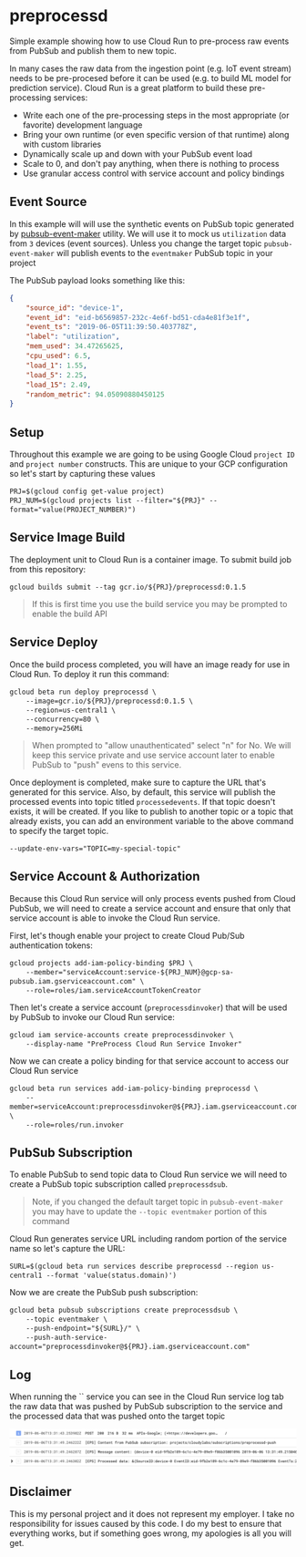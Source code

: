 # preprocessd

Simple example showing how to use Cloud Run to pre-process raw events from PubSub and publish them to new topic.

In many cases the raw data from the ingestion point (e.g. IoT event stream) needs to be pre-procesed before it can be used (e.g. to build ML model for prediction service). Cloud Run is a great platform to build these pre-processing services:

* Write each one of the pre-processing steps in the most appropriate (or favorite) development language
* Bring your own runtime (or even specific version of that runtime) along with custom libraries
* Dynamically scale up and down with your PubSub event load
* Scale to 0, and don't pay anything, when there is nothing to process
* Use granular access control with service account and policy bindings

## Event Source

In this example will will use the synthetic events on PubSub topic generated by [pubsub-event-maker](https://github.com/mchmarny/pubsub-event-maker) utility. We will use it to mock us `utilization` data from `3` devices (event sources). Unless you change the target topic `pubsub-event-maker` will publish events to the `eventmaker` PubSub topic in your project

The PubSub payload looks something like this:

```json
{
    "source_id": "device-1",
    "event_id": "eid-b6569857-232c-4e6f-bd51-cda4e81f3e1f",
    "event_ts": "2019-06-05T11:39:50.403778Z",
    "label": "utilization",
    "mem_used": 34.47265625,
    "cpu_used": 6.5,
    "load_1": 1.55,
    "load_5": 2.25,
    "load_15": 2.49,
    "random_metric": 94.05090880450125
}
```

## Setup

Throughout this example we are going to be using Google Cloud `project ID` and `project number` constructs. This are unique to your GCP configuration so let's start by capturing these values

```shell
PRJ=$(gcloud config get-value project)
PRJ_NUM=$(gcloud projects list --filter="${PRJ}" --format="value(PROJECT_NUMBER)")
```

## Service Image Build

The deployment unit to Cloud Run is a container image. To submit build job from this repository:

```shell
gcloud builds submit --tag gcr.io/${PRJ}/preprocessd:0.1.5
```

> If this is first time you use the build service you may be prompted to enable the build API

## Service Deploy

Once the build process completed, you will have an image ready for use in Cloud Run. To deploy it run this command:

```shell
gcloud beta run deploy preprocessd \
	--image=gcr.io/${PRJ}/preprocessd:0.1.5 \
	--region=us-central1 \
	--concurrency=80 \
	--memory=256Mi
```

> When prompted to "allow unauthenticated" select "n" for No. We will keep this service private and use service account later to enable PubSub to "push" evens to this service.

Once deployment is completed, make sure to capture the URL that's generated for this service. Also, by default, this service will publish the processed events into topic titled `processedevents`. If that topic doesn't exists, it will be created. If you like to publish to another topic or a topic that already exists, you can add an environment variable to the above command to specify the target topic.

```shell
--update-env-vars="TOPIC=my-special-topic"
```

## Service Account & Authorization

Because this Cloud Run service will only process events pushed from Cloud PubSub, we will need to create a service account and ensure that only that service account is able to invoke the Cloud Run service.

First, let's though enable your project to create Cloud Pub/Sub authentication tokens:

```shell
gcloud projects add-iam-policy-binding $PRJ \
    --member="serviceAccount:service-${PRJ_NUM}@gcp-sa-pubsub.iam.gserviceaccount.com" \
    --role=roles/iam.serviceAccountTokenCreator
```

Then let's create a service account (`preprocessdinvoker`) that will be used by PubSub to invoke our Cloud Run service:

```shell
gcloud iam service-accounts create preprocessdinvoker \
    --display-name "PreProcess Cloud Run Service Invoker"
```

Now we can create a policy binding for that service account to access our Cloud Run service

```shell
gcloud beta run services add-iam-policy-binding preprocessd \
	--member=serviceAccount:preprocessdinvoker@${PRJ}.iam.gserviceaccount.com \
	--role=roles/run.invoker
```

## PubSub Subscription

To enable PubSub to send topic data to Cloud Run service we will need to create a PubSub topic subscription called `preprocessdsub`.

> Note, if you changed the default target topic in `pubsub-event-maker` you may have to update the `--topic eventmaker` portion of this command

Cloud Run generates service URL including random portion of the service name so let's capture the URL:

```shell
SURL=$(gcloud beta run services describe preprocessd --region us-central1 --format 'value(status.domain)')
```

Now we are create the PubSub push subscription:

```shell
gcloud beta pubsub subscriptions create preprocessdsub \
	--topic eventmaker \
	--push-endpoint="${SURL}/" \
	--push-auth-service-account="preprocessdinvoker@${PRJ}.iam.gserviceaccount.com"
```

## Log

When running the `` service you can see in the Cloud Run service log tab the raw data that was pushed by PubSub subscription to the service and the processed data that was pushed onto the target topic

<img src="images/log.png" alt="Cloud Run Log">

## Disclaimer

This is my personal project and it does not represent my employer. I take no responsibility for issues caused by this code. I do my best to ensure that everything works, but if something goes wrong, my apologies is all you will get.



